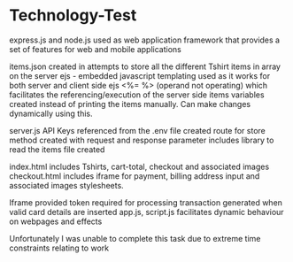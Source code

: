 # Technology-Test
express.js and node.js used as web application framework that provides a set of features for web and mobile applications 

items.json 
created in attempts to store all the different Tshirt items in array on the server 
ejs - embedded javascript templating used as it works for both server and client side
ejs <%= %> (operand not operating) 
which facilitates the referencing/execution of the server side items variables created 
instead of printing the items manually.
Can make changes dynamically using this.

server.js 
API Keys referenced from the .env file created
route for store method created with request and response parameter
includes library to read the items file created

index.html includes Tshirts, cart-total, checkout and associated images
checkout.html includes iframe for payment, billing address input and associated images 
stylesheets.

Iframe provided token required for processing transaction generated when valid card details are inserted
app.js, script.js facilitates dynamic behaviour on webpages and effects


Unfortunately I was unable to complete this task due to extreme time constraints relating to work  
